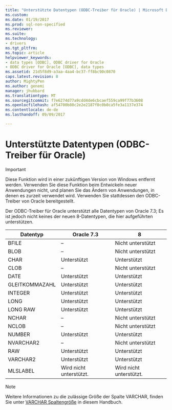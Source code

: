 ```yaml
---
title: "Unterstützte Datentypen (ODBC-Treiber für Oracle) | Microsoft Docs"
ms.custom: 
ms.date: 01/19/2017
ms.prod: sql-non-specified
ms.reviewer: 
ms.suite: 
ms.technology:
- drivers
ms.tgt_pltfrm: 
ms.topic: article
helpviewer_keywords:
- data types [ODBC], ODBC driver for Oracle
- ODBC driver for Oracle [ODBC], data types
ms.assetid: 21d5f8d9-a3aa-4aa4-bc37-ff8bc90c0870
caps.latest.revision: 8
author: MightyPen
ms.author: genemi
manager: jhubbard
ms.translationtype: MT
ms.sourcegitcommit: f7e6274d77a9cdd4de6cbcaef559ca99f77b3608
ms.openlocfilehash: af54700b80c2e2e2187f0c0b0ca5fe3a1137e374
ms.contentlocale: de-de
ms.lasthandoff: 09/09/2017

---
```

# <a name="supported-data-types-odbc-driver-for-oracle"></a>Unterstützte Datentypen (ODBC-Treiber für Oracle)
> [!IMPORTANT]  
>  Diese Funktion wird in einer zukünftigen Version von Windows entfernt werden. Verwenden Sie diese Funktion beim Entwickeln neuer Anwendungen nicht, und planen Sie das Ändern von Anwendungen, in denen es zurzeit verwendet wird. Verwenden Sie stattdessen den ODBC-Treiber von Oracle bereitgestellt.  
  
 Der ODBC-Treiber für Oracle unterstützt alle Datentypen von Oracle 7.3; Es ist jedoch nicht keines der neuen 8-Datentypen, die hier aufgeführten unterstützen.  
  
|Datentyp|Oracle 7.3|8|  
|---------------|----------------|-------------|  
|BFILE|–|Nicht unterstützt|  
|BLOB|–|Nicht unterstützt|  
|CHAR|Unterstützt|Unterstützt|  
|CLOB|–|Nicht unterstützt|  
|DATE|Unterstützt|Unterstützt|  
|GLEITKOMMAZAHL|Unterstützt|Unterstützt|  
|INTEGER|Unterstützt|Unterstützt|  
|LONG|Unterstützt|Unterstützt|  
|LONG RAW|Unterstützt|Unterstützt|  
|NCHAR|–|Nicht unterstützt|  
|NCLOB|–|Nicht unterstützt|  
|NUMBER|Unterstützt|Unterstützt|  
|NVARCHAR2|–|Nicht unterstützt|  
|RAW|Unterstützt|Unterstützt|  
|VARCHAR2|Unterstützt|Unterstützt|  
|MLSLABEL|Wird nicht unterstützt.|Wird nicht unterstützt.|  
  
> [!NOTE]  
>  Weitere Informationen zu die zulässige Größe der Spalte VARCHAR, finden Sie unter [VARCHAR Spaltengröße](../../odbc/microsoft/varchar-column-size-odbc-driver-for-oracle.md) in diesem Handbuch.
